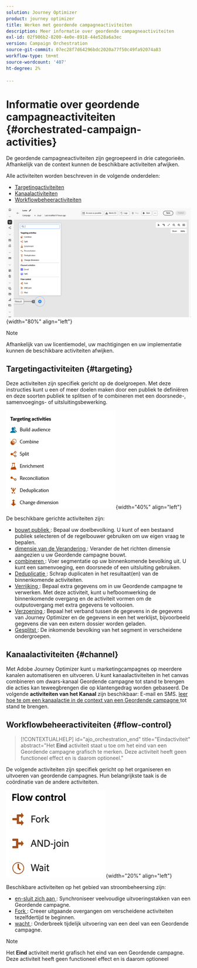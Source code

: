 ```yaml
---
solution: Journey Optimizer
product: journey optimizer
title: Werken met geordende campagneactiviteiten
description: Meer informatie over geordende campagneactiviteiten
exl-id: 02f986b2-8200-4e0e-8918-44e528a6a3ec
version: Campaign Orchestration
source-git-commit: 07ec28f7d64296bdc2020a77f50c49fa92074a83
workflow-type: tm+mt
source-wordcount: '407'
ht-degree: 2%

---
```



# Informatie over geordende campagneactiviteiten {#orchestrated-campaign-activities}

De geordende campagneactiviteiten zijn gegroepeerd in drie categorieën. Afhankelijk van de context kunnen de beschikbare activiteiten afwijken.

Alle activiteiten worden beschreven in de volgende onderdelen:

* [Targetingactiviteiten](#targeting)
* [Kanaalactiviteiten](#channel)
* [Workflowbeheeractiviteiten](#flow-control)

![ Lijst van activiteiten beschikbaar in het canvas ](../assets/orchestrated-activities.png){width="80%" align="left"}


>[!NOTE]
>
>Afhankelijk van uw licentiemodel, uw machtigingen en uw implementatie kunnen de beschikbare activiteiten afwijken.

## Targetingactiviteiten {#targeting}

Deze activiteiten zijn specifiek gericht op de doelgroepen. Met deze instructies kunt u een of meer doelen maken door een publiek te definiëren en deze soorten publiek te splitsen of te combineren met een doorsnede-, samenvoegings- of uitsluitingsbewerking.

![ Lijst van het richten van activiteiten ](../assets/targeting-activities.png){width="40%" align="left"}

De beschikbare gerichte activiteiten zijn:

* [ bouwt publiek ](build-audience.md): Bepaal uw doelbevolking. U kunt of een bestaand publiek selecteren of de regelbouwer gebruiken om uw eigen vraag te bepalen.
* [ dimensie van de Verandering ](change-dimension.md): Verander de het richten dimensie aangezien u uw Geordende campagne bouwt.
* [ combineren ](combine.md): Voer segmentatie op uw binnenkomende bevolking uit. U kunt een samenvoeging, een doorsnede of een uitsluiting gebruiken.
* [ Deduplicatie ](deduplication.md): Schrap duplicaten in het resultaat(en) van de binnenkomende activiteiten.
* [ Verrijking ](enrichment.md): Bepaal extra gegevens om in uw Geordende campagne te verwerken. Met deze activiteit, kunt u hefboomwerking de binnenkomende overgang en de activiteit vormen om de outputovergang met extra gegevens te voltooien.
* [ Verzoening ](reconciliation.md): Bepaal het verband tussen de gegevens in de gegevens van Journey Optimizer en de gegevens in een het werklijst, bijvoorbeeld gegevens die van een extern dossier worden geladen.
* [ Gesplitst ](split.md): De inkomende bevolking van het segment in verscheidene ondergroepen.

## Kanaalactiviteiten {#channel}

Met Adobe Journey Optimizer kunt u marketingcampagnes op meerdere kanalen automatiseren en uitvoeren. U kunt kanaalactiviteiten in het canvas combineren om dwars-kanaal Geordende campagne tot stand te brengen die acties kan teweegbrengen die op klantengedrag worden gebaseerd. De volgende **activiteiten van het Kanaal** zijn beschikbaar: E-mail en SMS. [ leer hoe te om een kanaalactie in de context van een Geordende campagne ](channels.md) tot stand te brengen.

## Workflowbeheeractiviteiten {#flow-control}

>[!CONTEXTUALHELP]
>id="ajo_orchestration_end"
>title="Eindactiviteit"
>abstract="Het **Eind** activiteit staat u toe om het eind van een Geordende campagne grafisch te merken. Deze activiteit heeft geen functioneel effect en is daarom optioneel."

De volgende activiteiten zijn specifiek gericht op het organiseren en uitvoeren van geordende campagnes. Hun belangrijkste taak is de coördinatie van de andere activiteiten.

![ Lijst van de activiteiten van de debietcontrole ](../assets/flow-control-activities.png){width="20%" align="left"}

Beschikbare activiteiten op het gebied van stroombeheersing zijn:

* [ en-sluit zich aan ](and-join.md): Synchroniseer veelvoudige uitvoeringstakken van een Geordende campagne.
* [ Fork ](fork.md): Creeer uitgaande overgangen om verscheidene activiteiten tezelfdertijd te beginnen.
* [ wacht ](wait.md): Onderbreek tijdelijk uitvoering van een deel van een Geordende campagne.
  <!--* [Test](test.md): Enable transitions based on specified conditions.-->

>[!NOTE]
>Het **Eind** activiteit merkt grafisch het eind van een Geordende campagne. Deze activiteit heeft geen functioneel effect en is daarom optioneel
